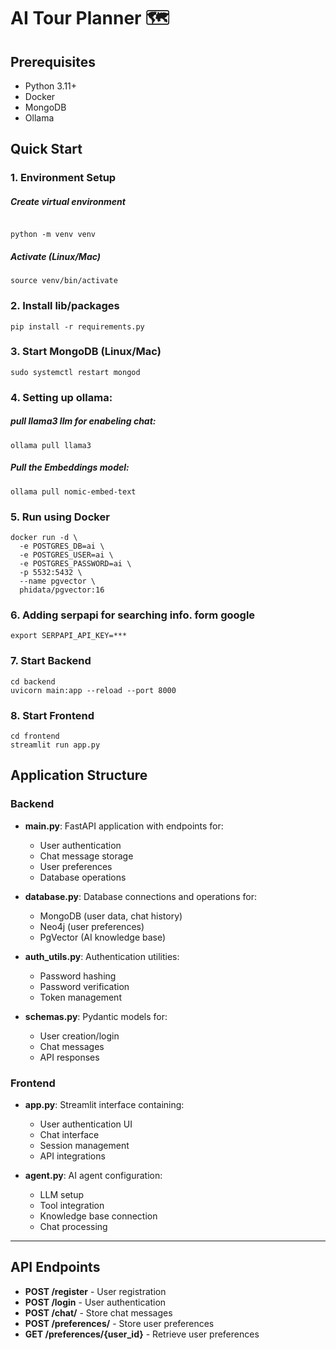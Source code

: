 # AI Tour Planner 🗺️

## Prerequisites

- Python 3.11+
- Docker
- MongoDB
- Ollama

## Quick Start

### 1. Environment Setup

##### Create virtual environment

```shell

python -m venv venv
```

##### Activate (Linux/Mac)

```shell
source venv/bin/activate
```
### 2. Install lib/packages
```shell
pip install -r requirements.py
``` 

### 3. Start MongoDB (Linux/Mac)

```shell
sudo systemctl restart mongod
```

### 4. Setting up ollama:

##### pull llama3 llm for enabeling chat:
```shell
ollama pull llama3
```

##### Pull the Embeddings model:

```shell
ollama pull nomic-embed-text
```

### 5. Run using Docker

```shell
docker run -d \
  -e POSTGRES_DB=ai \
  -e POSTGRES_USER=ai \
  -e POSTGRES_PASSWORD=ai \
  -p 5532:5432 \
  --name pgvector \
  phidata/pgvector:16
```

### 6. Adding serpapi for searching info. form google
```shell
export SERPAPI_API_KEY=***
```

### 7. Start Backend
```shell
cd backend
uvicorn main:app --reload --port 8000
```

### 8. Start Frontend
```shell
cd frontend
streamlit run app.py
```


## Application Structure

### Backend

- **main.py**: FastAPI application with endpoints for:
  - User authentication
  - Chat message storage
  - User preferences
  - Database operations

- **database.py**: Database connections and operations for:
  - MongoDB (user data, chat history)
  - Neo4j (user preferences)
  - PgVector (AI knowledge base)

- **auth_utils.py**: Authentication utilities:
  - Password hashing
  - Password verification
  - Token management

- **schemas.py**: Pydantic models for:
  - User creation/login
  - Chat messages
  - API responses

### Frontend

- **app.py**: Streamlit interface containing:
  - User authentication UI
  - Chat interface
  - Session management
  - API integrations

- **agent.py**: AI agent configuration:
  - LLM setup
  - Tool integration
  - Knowledge base connection
  - Chat processing

---

## API Endpoints

- **POST /register** - User registration
- **POST /login** - User authentication
- **POST /chat/** - Store chat messages
- **POST /preferences/** - Store user preferences
- **GET /preferences/{user_id}** - Retrieve user preferences

